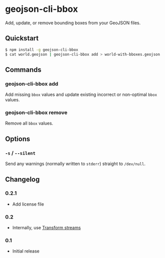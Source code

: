 # geojson-cli-bbox

Add, update, or remove bounding boxes from your GeoJSON files.

## Quickstart

```sh
$ npm install -g geojson-cli-bbox
$ cat world.geojson | geojson-cli-bbox add > world-with-bboxes.geojson
```

## Commands

### geojson-cli-bbox add

Add missing `bbox` values and update existing incorrect or non-optimal `bbox` values.

### geojson-cli-bbox remove

Remove all `bbox` values.

## Options

### `-s` / `--silent`

Send any warnings (normally written to `stderr`) straight to `/dev/null`.

## Changelog

### 0.2.1

 * Add license file

### 0.2

* Internally, use [Transform streams](https://nodejs.org/docs/latest-v9.x/api/stream.html#stream_implementing_a_transform_stream)

### 0.1

* Initial release
